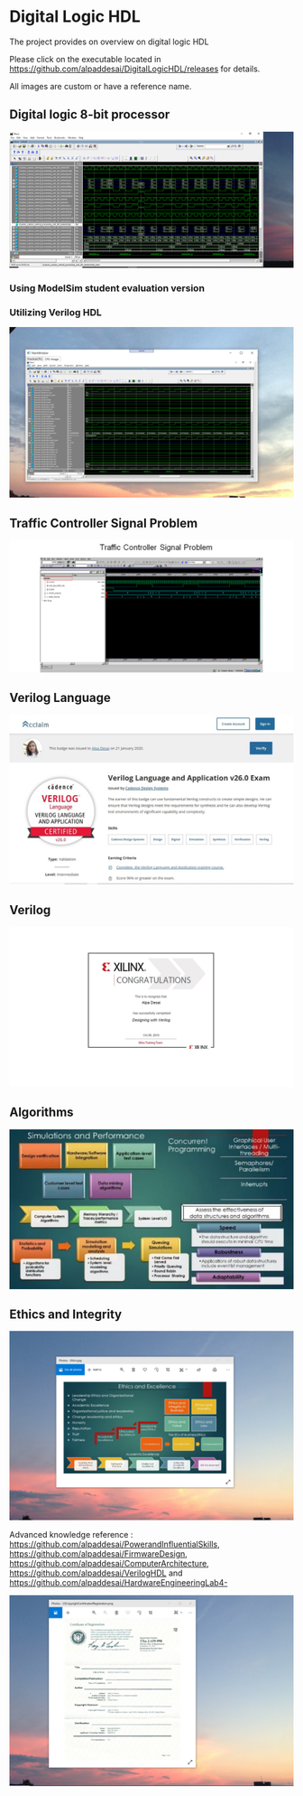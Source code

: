 # Digital Logic HDL

The project provides on overview on digital logic HDL

Please click on the executable located in https://github.com/alpaddesai/DigitalLogicHDL/releases for details. 

All images are custom or have a reference name.

## Digital logic 8-bit processor
![image](CPUImage.png)

### Using ModelSim student evaluation version
### Utilizing Verilog HDL
![image](DigitalLogicCPUImage.png)

## Traffic Controller Signal Problem
![image](TrafficControllerExample.png)

## Verilog Language
![image](VerilogLanguageandApplication.jpg)

## Verilog
![image](Verilog.jpg)

## Algorithms
![image](SimulationsPerformanceMetrics.jpg)

## Ethics and Integrity
![image](EthicsandExcellence.png)

Advanced knowledge reference : https://github.com/alpaddesai/PowerandInfluentialSkills,  https://github.com/alpaddesai/FirmwareDesign,  https://github.com/alpaddesai/ComputerArchitecture, https://github.com/alpaddesai/VerilogHDL and  https://github.com/alpaddesai/HardwareEngineeringLab4-

![image](USCopyrightCertificate.png)

